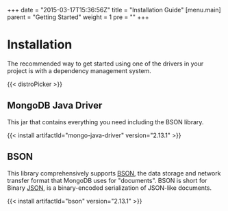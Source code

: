 +++
date = "2015-03-17T15:36:56Z"
title = "Installation Guide"
[menu.main]
  parent = "Getting Started"
  weight = 1
  pre = "<i class='fa'></i>"
+++

# Installation

The recommended way to get started using one of the drivers in your project is with a dependency management system.

{{< distroPicker >}}

## MongoDB Java Driver

This jar that contains everything you need including the BSON library.

{{< install artifactId="mongo-java-driver" version="2.13.1" >}}

## BSON

This library comprehensively supports [BSON](http://www.bsonspec.org),
the data storage and network transfer format that MongoDB uses for "documents".
BSON is short for Binary [JSON](http://json.org/), is a binary-encoded serialization of JSON-like documents.

{{< install artifactId="bson" version="2.13.1" >}}
